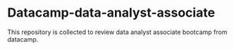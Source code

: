 # Datacamp-data-analyst-associate
This repository is collected to review data analyst associate bootcamp from datacamp. 
